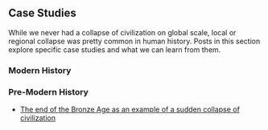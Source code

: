 ## Case Studies

While we never had a collapse of civilization on global scale, local or regional collapse was pretty common in human history. Posts in this section explore specific case studies and what we can learn from them. 

### Modern History

### Pre-Modern History
* [The end of the Bronze Age as an example of a sudden collapse of civilization](https://florianjehn.github.io/Societal-Collapse-Living-Literature-Review/2020-10-28-bronze_age/)
